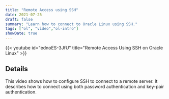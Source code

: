 ```yaml
---
title: "Remote Access using SSH"
date: 2021-07-25
draft: false
summary: "Learn how to connect to Oracle Linux using SSH."
tags: ["ol", "video","ol-intro"]
showDate: true
---
```


{{< youtube id="ednoES-3JfU" title="Remote Access Using SSH on Oracle Linux" >}}

## Details

This video shows how to configure SSH to connect to a remote server. It describes how to connect using both password authentication and key-pair authentication.

